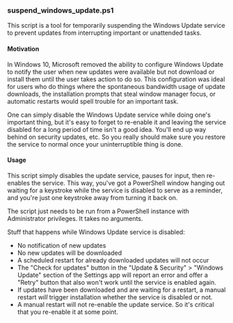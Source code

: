 ### suspend_windows_update.ps1

This script is a tool for temporarily suspending the Windows Update service to
prevent updates from interrupting important or unattended tasks.

#### Motivation

In Windows 10, Microsoft removed the ability to configure Windows Update to
notify the user when new updates were available but not download or install
them until the user takes action to do so. This configuration was ideal for
users who do things where the spontaneous bandwidth usage of update downloads,
the installation prompts that steal window manager focus, or automatic restarts
would spell trouble for an important task.

One can simply disable the Windows Update service while doing one's important
thing, but it's easy to forget to re-enable it and leaving the service disabled
for a long period of time isn't a good idea. You'll end up way behind on
security updates, etc. So you really should make sure you restore the service
to normal once your uninterruptible thing is done.

#### Usage

This script simply disables the update service, pauses for input, then
re-enables the service. This way, you've got a PowerShell window hanging out
waiting for a keystroke while the service is disabled to serve as a reminder,
and you're just one keystroke away from turning it back on.

The script just needs to be run from a PowerShell instance with Administrator
privileges. It takes no arguments.

Stuff that happens while Windows Update service is disabled:
 - No notification of new updates
 - No new updates will be downloaded
 - A scheduled restart for already downloaded updates will not occur
 - The "Check for updates" button in the "Update & Security" > "Windows
   Update" section of the Settings app will report an error and offer a
   "Retry" button that also won't work until the service is enabled again.
 - If updates have been downloaded and are waiting for a restart, a manual
   restart *will* trigger installation whether the service is disabled or not.
 - A manual restart will not re-enable the update service. So it's critical
   that you re-enable it at some point.

